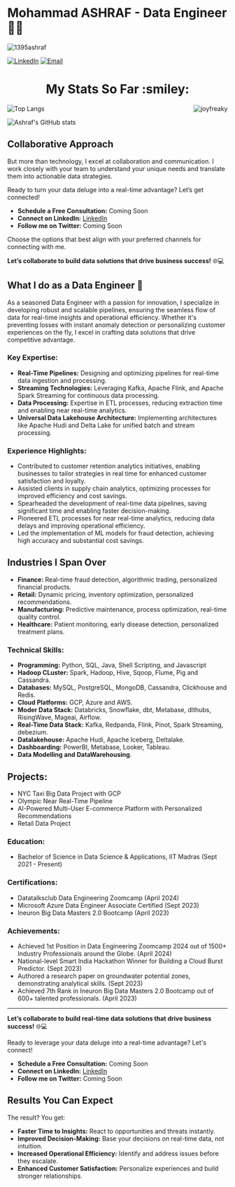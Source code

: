 # Mohammad ASHRAF - Data Engineer 👨‍💻

<p align="left"> <img src="https://komarev.com/ghpvc/?username=ashraf1395&label=Profile%20views&color=0e75b6&style=flat" alt="1395ashraf" /> </p>

[![LinkedIn](https://img.shields.io/badge/LinkedIn-Connect-blue)](https://linkedin.com/in/ashraf1395)
[![Email](https://img.shields.io/badge/Email-Contact%20Me-green)](mailto:1395ashraf@gmail.com)

<h1 align="center">My Stats So Far  :smiley:</h1>
<p><img align="right" src="https://github-readme-streak-stats.herokuapp.com/?user=Ashraf1395&" alt="joyfreaky" /></p>

![Top Langs](https://github-readme-stats.vercel.app/api/top-langs/?username=Ashraf1395&size_weight=0.25&count_weight=0.75)

![Ashraf's GitHub stats](https://github-readme-stats.vercel.app/api?username=Ashraf1395&hide=contribs,prs&show_icons=true)

## Collaborative Approach

But more than technology, I excel at collaboration and communication. I work closely with your team to understand your unique needs and translate them into actionable data strategies.

Ready to turn your data deluge into a real-time advantage? Let’s get connected!

- **Schedule a Free Consultation:** Coming Soon
- **Connect on LinkedIn:** [LinkedIn](https://linkedin.com/in/ashraf1395)
- **Follow me on Twitter:** Coming Soon

Choose the options that best align with your preferred channels for connecting with me.

**Let’s collaborate to build data solutions that drive business success!** 🌐💻

## What I do as a Data Engineer 🚀

As a seasoned Data Engineer with a passion for innovation, I specialize in developing robust and scalable pipelines, ensuring the seamless flow of data for real-time insights and operational efficiency. Whether it's preventing losses with instant anomaly detection or personalizing customer experiences on the fly, I excel in crafting data solutions that drive competitive advantage.

### **Key Expertise:**

- **Real-Time Pipelines:** Designing and optimizing pipelines for real-time data ingestion and processing.
- **Streaming Technologies:** Leveraging Kafka, Apache Flink, and Apache Spark Streaming for continuous data processing.
- **Data Processing:** Expertise in ETL processes, reducing extraction time and enabling near real-time analytics.
- **Universal Data Lakehouse Architecture:** Implementing architectures like Apache Hudi and Delta Lake for unified batch and stream processing.

### **Experience Highlights:**

- Contributed to customer retention analytics initiatives, enabling businesses to tailor strategies in real time for enhanced customer satisfaction and loyalty.
- Assisted clients in supply chain analytics, optimizing processes for improved efficiency and cost savings.
- Spearheaded the development of real-time data pipelines, saving significant time and enabling faster decision-making.
- Pioneered ETL processes for near real-time analytics, reducing data delays and improving operational efficiency.
- Led the implementation of ML models for fraud detection, achieving high accuracy and substantial cost savings.

## Industries I Span Over

- **Finance:** Real-time fraud detection, algorithmic trading, personalized financial products.
- **Retail:** Dynamic pricing, inventory optimization, personalized recommendations.
- **Manufacturing:** Predictive maintenance, process optimization, real-time quality control.
- **Healthcare:** Patient monitoring, early disease detection, personalized treatment plans.

### **Technical Skills:**

- **Programming:** Python, SQL, Java, Shell Scripting, and Javascript
- **Hadoop CLuster:** Spark, Hadoop, Hive, Sqoop, Flume, Pig and Cassandra.
- **Databases:** MySQL, PostgreSQL, MongoDB, Cassandra, Clickhouse and Redis.
- **Cloud Platforms:** GCP, Azure and AWS.
- **Moder Data Stack:** Databricks, Snowflake, dbt, Metabase, dlthubs, RisingWave, Mageai, Airflow.
- **Real-Time Data Stack:** Kafka, Redpanda, Flink, Pinot, Spark Streaming, debezium.
- **Datalakehouse:** Apache Hudi, Apache Iceberg, Deltalake. 
- **Dashboarding:** PowerBI, Metabase, Looker, Tableau.
- **Data Modelling and DataWarehousing**.

## **Projects:**

- NYC Taxi Big Data Project with GCP
- Olympic Near Real-Time Pipeline
- AI-Powered Multi-User E-commerce Platform with Personalized Recommendations
- Retail Data Project

### **Education:**

- Bachelor of Science in Data Science & Applications, IIT Madras (Sept 2021 - Present)

### **Certifications:**

- Datatalksclub Data Engineering Zoomcamp (April 2024)
- Microsoft Azure Data Engineer Associate Certified (Sept 2023)
- Ineuron Big Data Masters 2.0 Bootcamp (April 2023)

### **Achievements:**

- Achieved 1st Position in Data Engineering Zoomcamp 2024 out of 1500+ Industry Professionals around the Globe. (April 2024)
- National-level Smart India Hackathon Winner for Building a Cloud Burst Predictor. (Sept 2023) 
- Authored a research paper on groundwater potential zones, demonstrating analytical skills. (Sept 2023)
- Achieved 7th Rank in Ineuron Big Data Masters 2.0 Bootcamp out of 600+ talented professionals. (April 2023)

---

**Let’s collaborate to build real-time data solutions that drive business success!** 🌐💻

Ready to leverage your data deluge into a real-time advantage? Let's connect!

- **Schedule a Free Consultation:** Coming Soon
- **Connect on LinkedIn:** [LinkedIn](https://linkedin.com/in/ashraf1395)
- **Follow me on Twitter:** Coming Soon

## Results You Can Expect

The result? You get:

- **Faster Time to Insights:** React to opportunities and threats instantly.
- **Improved Decision-Making:** Base your decisions on real-time data, not intuition.
- **Increased Operational Efficiency:** Identify and address issues before they escalate.
- **Enhanced Customer Satisfaction:** Personalize experiences and build stronger relationships.

